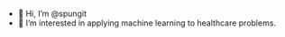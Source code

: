 - 👋 Hi, I’m @spungit
- 👀 I’m interested in applying machine learning to healthcare problems.

<!---
spungit/spungit is a ✨ special ✨ repository because its `README.md` (this file) appears on your GitHub profile.
You can click the Preview link to take a look at your changes.
--->
